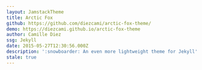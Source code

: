 ```yaml
---
layout: JamstackTheme
title: Arctic Fox
github: https://github.com/diezcami/arctic-fox-theme/
demo: https://diezcami.github.io/arctic-fox-theme
author: Camille Diez
ssg: Jekyll
date: 2015-05-27T12:30:56.000Z
description: ':snowboarder: An even more lightweight theme for Jekyll'
stale: true
---
```

